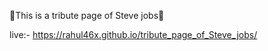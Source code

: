 🚀This is a tribute page of Steve jobs🚀

live:- https://rahul46x.github.io/tribute_page_of_Steve_jobs/
